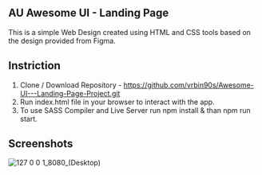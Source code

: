 ## AU Awesome UI - Landing Page

This is a simple Web Design created using HTML and CSS tools based on the design provided from Figma. 

## Instriction

1. Clone / Download Repository - https://github.com/vrbin90s/Awesome-UI---Landing-Page-Project.git
2. Run index.html file in your browser to interact with the app.
3. To use SASS Compiler and Live Server run npm install & than npm run start.

## Screenshots

![127 0 0 1_8080_(Desktop)](https://user-images.githubusercontent.com/72602872/231729936-f14ff7ee-775f-4b61-b4ce-c7e9de231d24.png)
